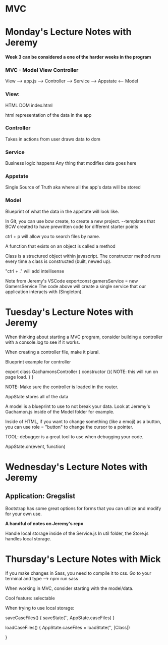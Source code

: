 # MVC

# Monday's Lecture Notes with Jeremy
#### Week 3 can be considered a one of the harder weeks in the program

### MVC - Model View Controller

View --> app.js --> Controller --> Service --> Appstate <-- Model

### View: 
HTML
DOM
index.html

html representation of the data in the app

### Controller
Takes in actions from user
draws data to dom

### Service
Business logic happens
Any thing that modifies
data goes here

### Appstate
Single Source of Truth
aka
where all the app's data will be stored

### Model
Blueprint of what the data in the appstate will look like.

In Git, you can use bcw create, to create a new project. --templates that BCW created to have prewritten code for different starter points

ctrl + p will allow you to search files by name.

A function that exists on an object is called a method

Class is a structured object within javascript.
The constructor method runs every time a class is constructed (built, newed up).

"ctrl + ." will add intellisense

Note from Jeremy's VSCode
exportconst gamersService = new GamersService
The code above will create a single service that our application interacts with (Singleton).

# Tuesday's Lecture Notes with Jeremy

When thinking about starting a MVC program, consider building a controller with a console.log to see if it works. 

When creating a controller file, make it plural. 

Blueprint example for controller

export class GachamonsController {
    constructor (){
        NOTE: this will run on page load.
    }
}

NOTE: Make sure the controller is loaded in the router.

AppState stores all of the data

A model is a blueprint to use to not break your data. Look at Jeremy's Gachamon.js inside of the Model folder for example. 

Inside of HTML, if you want to change something (like a emoji) as a button, you can use role = "button" to change the cursor to a pointer. 

TOOL: debugger is a great tool to use when debugging your code. 

AppState.on(event, function)



# Wednesday's Lecture Notes with Jeremy

## Application: Gregslist

Bootstrap has some great options for forms that you can utilize and modify for your own use.

**A handful of notes on Jeremy's repo**

Handle local storage inside of the Service.js
In util folder, the Store.js handles local storage.



# Thursday's Lecture Notes with Mick

If you make changes in Sass, you need to compile it to css. 
Go to your terminal  and type --> npm run sass

When working in MVC, consider starting with the model/data. 

Cool feature: selectable

When trying to use local storage: 

saveCaseFiles() {
    saveState('', AppState.caseFiles)
}

loadCaseFiles() {
    AppState.caseFiles = loadState('', [Class])
    
}











